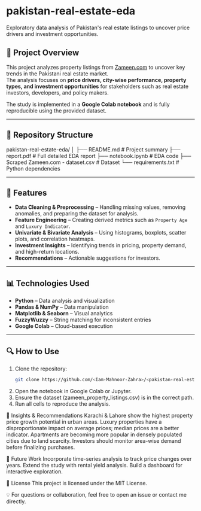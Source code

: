 # pakistan-real-estate-eda
Exploratory data analysis of Pakistan's real estate listings to uncover price drivers and investment opportunities.


## 📌 Project Overview
This project analyzes property listings from [Zameen.com](https://www.zameen.com) to uncover key trends in the Pakistani real estate market.  
The analysis focuses on **price drivers, city-wise performance, property types, and investment opportunities** for stakeholders such as real estate investors, developers, and policy makers.

The study is implemented in a **Google Colab notebook** and is fully reproducible using the provided dataset.

---

## 📂 Repository Structure
pakistan-real-estate-eda/
│
├── README.md                                 # Project summary
├── report.pdf                                # Full detailed EDA report
├── notebook.ipynb                            # EDA code
├── Scraped Zameen.com - dataset.csv          # Dataset 
└── requirements.txt                          # Python dependencies


---

## 🚀 Features
- **Data Cleaning & Preprocessing** – Handling missing values, removing anomalies, and preparing the dataset for analysis.
- **Feature Engineering** – Creating derived metrics such as `Property Age` and `Luxury Indicator`.
- **Univariate & Bivariate Analysis** – Using histograms, boxplots, scatter plots, and correlation heatmaps.
- **Investment Insights** – Identifying trends in pricing, property demand, and high-return locations.
- **Recommendations** – Actionable suggestions for investors.

---

## 📊 Technologies Used
- **Python** – Data analysis and visualization
- **Pandas & NumPy** – Data manipulation
- **Matplotlib & Seaborn** – Visual analytics
- **FuzzyWuzzy** – String matching for inconsistent entries
- **Google Colab** – Cloud-based execution

---

## 🔍 How to Use
1. Clone the repository:
   ```bash
   git clone https://github.com/<Iam-Mahnoor-Zahra>/<pakistan-real-estate-eda>.git
   
2. Open the notebook in Google Colab or Jupyter.
3. Ensure the dataset (zameen_property_listings.csv) is in the correct path.
4. Run all cells to reproduce the analysis.
   

📌 Insights & Recommendations
    Karachi & Lahore show the highest property price growth potential in urban areas.
    Luxury properties have a disproportionate impact on average prices; median prices are a better indicator.
    Apartments are becoming more popular in densely populated cities due to land scarcity.
    Investors should monitor area-wise demand before finalizing purchases.

📅 Future Work
    Incorporate time-series analysis to track price changes over years.
    Extend the study with rental yield analysis.
    Build a dashboard for interactive exploration.

📜 License
    This project is licensed under the MIT License.

💡 For questions or collaboration, feel free to open an issue or contact me directly.

